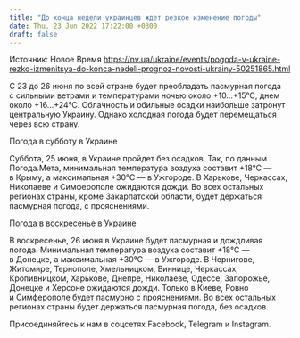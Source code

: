 ```yaml
---
title: "До конца недели украинцев ждет резкое изменение погоды"
date: Thu, 23 Jun 2022 17:22:00 +0300
draft: false
---
```

Источник: Новое Время https://nv.ua/ukraine/events/pogoda-v-ukraine-rezko-izmenitsya-do-konca-nedeli-prognoz-novosti-ukrainy-50251865.html


 С 23 до 26 июня по всей стране будет преобладать пасмурная погода с сильными ветрами и температурами ночью около +10…+15°С, днем около +16…+24°С. Облачность и обильные осадки наибольше затронут центральную Украину. Однако холодная погода будет перемещаться через всю страну.

 Погода в субботу в Украине

Суббота, 25 июня, в Украине пройдет без осадков. Так, по данным Погода.Мета, минимальная температура воздуха составит +18°С — в Крыму, а максимальная +30°С — в Ужгороде. В Харькове, Черкассах, Николаеве и Симферополе ожидаются дожди. Во всех остальных регионах страны, кроме Закарпатской области, будет держаться пасмурная погода, с прояснениями.

 Погода в воскресенье в Украине

В воскресенье, 26 июня в Украине будет пасмурная и дождливая погода. Минимальная температура воздуха составит +18°С — в Донецке, а максимальная +30°С — в Ужгороде. В Чернигове, Житомире, Тернополе, Хмельницком, Виннице, Черкассах, Кропивницком, Харькове, Днепре, Николаеве, Одессе, Запорожье, Донецке и Херсоне ожидаются дожди. Только в Киеве, Ровно и Симферополе будет пасмурно с прояснениями. Во всех остальных регионах страны будет держаться пасмурная погода, без осадков.

Присоединяйтесь к нам в соцсетях Facebook, Telegram и Instagram.
